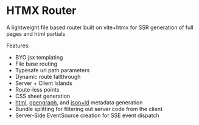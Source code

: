# HTMX Router

A lightweight file based router built on vite+htmx for SSR generation of full pages and html partials

Features:

  - BYO jsx templating
  - File base routing
  - Typesafe url path parameters
  - Dynamic route fallthrough
  - Server + Client Islands
  - Route-less points
  - CSS sheet generation
  - [html](https://developer.mozilla.org/en-US/docs/Web/HTML/Element/meta), [opengraph](https://ogp.me/), and [json+ld](https://json-ld.org/) metadata generation
  - Bundle splitting for filtering out server code from the client
  - Server-Side EventSource creation for SSE event dispatch